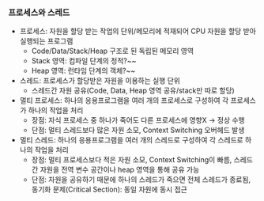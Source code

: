 ### 프로세스와 스레드
- 프로세스: 자원을 할당 받는 작업의 단위/메모리에 적재되어 CPU 자원을 할당 받아 실행되는 프로그램
  - Code/Data/Stack/Heap 구조로 된 독립된 메모리 영역
  - Stack 영역: 컴파일 단계의 정적?~~
  - Heap 영역: 런타임 단계의 객체?~~
- 스레드: 프로세스가 할당받은 자원을 이용하는 실행 단위
  - 스레드간 자원 공유(Code, Data, Heap 영역 공유/stack만 따로 할당)
- 멀티 프로세스: 하나의 응용프로그램을 여러 개의 프로세스로 구성하여 각 프로세스가 하나의 작업을 처리
  - 장점: 자식 프로세스 중 하나가 죽어도 다른 프로세스에 영향X -> 정상 수행
  - 단점: 멀티 스레드보다 많은 자원 소모, Context Switching 오버헤드 발생
- 멀티 스레드: 하나의 응용프로그램을 여러 개의 스레드로 구성하여 각 스레드로 하나의 작업을 처리
  - 장점: 멀티 프로세스보다 적은 자원 소모, Context Switching이 빠름, 스레드 간 자원을 전역 변수 공간이나 heap 영역을 통해 공유 가능
  - 단점: 자원을 공유하기 때문에 하나의 스레드가 죽으면 전체 스레드가 종료됨, 동기화 문제(Critical Section): 동일 자원에 동시 접근

